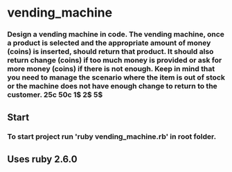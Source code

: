 # vending_machine

### Design a vending machine in code. The vending machine, once a product is selected and the appropriate amount of money (coins) is inserted, should return that product. It should also return change (coins) if too much money is provided or ask for more money (coins) if there is not enough. Keep in mind that you need to manage the scenario where the item is out of stock or the machine does not have enough change to return to the customer. 25c 50c 1$ 2$ 5$

## Start

### To start project run 'ruby vending_machine.rb' in root folder.

## Uses ruby 2.6.0
